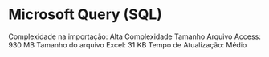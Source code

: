 # Microsoft Query (SQL)

Complexidade na importação: Alta Complexidade
Tamanho Arquivo Access: 930 MB
Tamanho do arquivo Excel: 31 KB
Tempo de Atualização: Médio